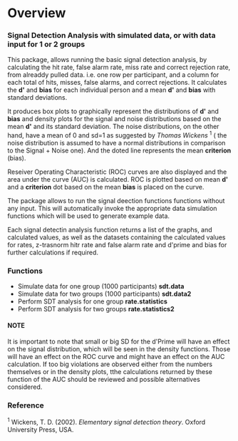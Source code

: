 # Overview
### Signal Detection Analysis with simulated data, or with data input for 1 or 2 groups

This package, allows running the basic signal detection analysis, 
by calculating the hit rate, false alarm rate, miss rate and correct rejection rate, from 
alreaddy pulled data. i.e. one row per participant, and a column for each 
total of hits, misses, false alarms, and correct rejections. It calculates 
the **d\'** and **bias** for each individual person and a mean **d\'** and **bias** with standard deviations. 

It produces box plots to graphically represent the distributions of **d\'** and **bias** and density plots
for the signal and noise distributions based on the mean **d\'** and its standard deviation. The noise distributions, 
on the other hand, have a mean of 0 and sd=1 as suggested by  *Thomas Wickens* <sup>1</sup> ( the noise distribution is assumed to 
have a normal distributions in comparison to the Signal + Noise one). And the doted line represents the mean **criterion** (bias). 

Reseiver Operating Characteristic (ROC) curves are also displayed and the area under the curve (AUC) is calculated.
ROC is plotted based on mean **d'** and a **criterion** dot based on the mean **bias** is placed on the curve. 


The package allows to run the signal deection functions functions without any input. This will automatically invoke 
the appropriate data simulation functions which will be used to generate example data. 

Each signal detectin analysis function returns a list of the graphs, and calculated values, as well as the datasets containing the 
calculated values for rates, z-trasnorm hitr rate and false alarm rate and d'prime and bias for further calculations if required. 

### Functions
* Simulate data for one group (1000 participants) **sdt.data**
* Simulate data for two groups (1000 participants) **sdt.data2**
* Perform SDT analysis for one group **rate.statistics**
* Perform SDT analysis for two groups **rate.statistics2**

#### NOTE
It is important to note that small or big SD for the d'Prime will have an effect on the signal distribution, which will be seen in the 
density functions. Those will have an effect on the ROC curve and might have an effect  on the AUC calculation. If too big violations are 
observed either from the numbers themselves or in the density plots, tthe calculations returned by these function of the AUC should be 
reviewed and possible alternatives considered.


### Reference

<sup>1</sup> Wickens, T. D. (2002). *Elementary signal detection theory*. Oxford University Press, USA.
